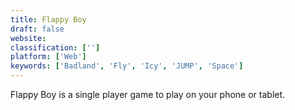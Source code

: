 ```yaml
---
title: Flappy Boy
draft: false 
website: 
classification: ['']
platform: ['Web']
keywords: ['Badland', 'Fly', 'Icy', 'JUMP', 'Space']
---
```

Flappy Boy is a single player game to play on your phone or tablet.